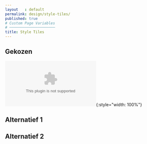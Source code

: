 ```yaml
---
layout   : default
permalink: design/style-tiles/
published: true
# Custom Page Variables
# ─────────────────────
title: Style Tiles
---
```


Gekozen
-------
![Ideaboard1](C:/1718-nmd3-project-dhaenens_boone/docs/assets/images/styletiles/styletile1.ai){:style="width: 100%"}


Alternatief 1
---

Alternatief 2
---